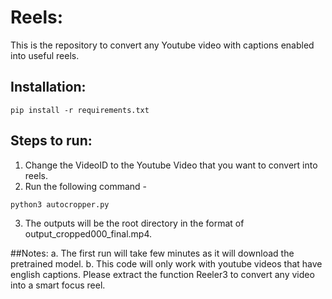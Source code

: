 # Reels:
This is the repository to convert any Youtube video with captions enabled into useful reels.
## Installation:
```
pip install -r requirements.txt
```
## Steps to run:
1. Change the VideoID to the Youtube Video that you want to convert into reels.
2. Run the following command - 
```
python3 autocropper.py
```
3. The outputs will be the root directory in the format of output_cropped000_final.mp4.

##Notes: 
a. The first run will take few minutes as it will download the pretrained model.
b. This code will only work with youtube videos that have english captions. Please extract the function Reeler3 to convert any video into a smart focus reel.
